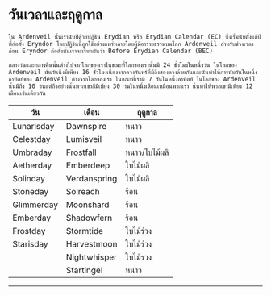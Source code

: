 # วันเวลาและฤดูกาล 

	ใน Ardenveil นั้นเรานับปีด้วยปฏิธิน Erydian หรือ Erydian Calendar (EC) ซึ่งเริ่มนับตั้งแต่ปีที่ก่อตั้ง Eryndor โดยปฏิธินนี้ถูกใช้อย่างแพร่หลายโดยผู้มีอารายธรรมบนโลก Ardenveil สำหรับช่วงเวลาก่อน Eryndor ก่อตั้งนั้นเราจะเรียกมันว่า Before Erydian Calendar (BEC)

	กลางวันและกลางคืนนั้นต่างไปจากโลกของเราในขณะที่โลกของเรานั้นมี 24 ชั่วโมงในหนึ่งวัน ในโลกของ Ardenveil นั้นวันนึงมีเพียง 16 ชั่วโมงเนื่องจากดวงจันทร์ที่มีถึงสองดวงด้วยกันและนั่นทำให้การนับวันในหนึ่งอาทิตย์ของ Ardenveil ต่างจากโลกของเรา ในขณะที่เรามี 7 วันในหนึ่งอาทิตย์ ในโลกของ Ardenveil นั้นมีถึง 10 วันแต่ถึงอย่างนั้นพวกเขาก็มีเพียง 30 วันในหนึ่งเดือนเหมือนพวกเรา นั่นทำให้พวกเขามีเพียง 12 เดือนเช่นเดียวกัน

| วัน | เดือน | ฤดูกาล |
| ----- | ----- | ----- |
| Lunarisday | Dawnspire | หนาว |
| Celestday | Lumisveil | หนาว |
| Umbraday | Frostfall | หนาว/ใบไม้ผลิ |
| Aetherday | Emberdeep | ใบไม้ผลิ |
| Solinday | Verdanspring | ใบไม้ผลิ |
| Stoneday | Solreach | ร้อน |
| Glimmerday | Moonshard | ร้อน |
| Emberday | Shadowfern | ร้อน |
| Frostday | Stormtide | ใบไม้ร่วง |
| Starisday | Harvestmoon | ใบไม้ร่วง |
|  | Nightwhisper | ใบไม้รวง |
|  | Startingel | หนาว |

---